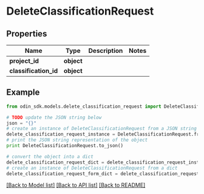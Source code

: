 # DeleteClassificationRequest


## Properties

Name | Type | Description | Notes
------------ | ------------- | ------------- | -------------
**project_id** | **object** |  | 
**classification_id** | **object** |  | 

## Example

```python
from odin_sdk.models.delete_classification_request import DeleteClassificationRequest

# TODO update the JSON string below
json = "{}"
# create an instance of DeleteClassificationRequest from a JSON string
delete_classification_request_instance = DeleteClassificationRequest.from_json(json)
# print the JSON string representation of the object
print DeleteClassificationRequest.to_json()

# convert the object into a dict
delete_classification_request_dict = delete_classification_request_instance.to_dict()
# create an instance of DeleteClassificationRequest from a dict
delete_classification_request_form_dict = delete_classification_request.from_dict(delete_classification_request_dict)
```
[[Back to Model list]](../README.md#documentation-for-models) [[Back to API list]](../README.md#documentation-for-api-endpoints) [[Back to README]](../README.md)


